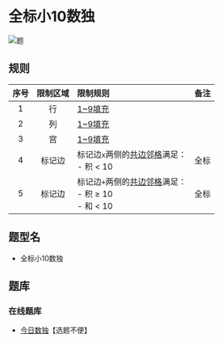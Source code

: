 # 全标小10数独

![题](https://cn.sudoku.today/pic/03/less10/56670_182138.png)

## 规则

| 序号  | 限制区域 | 限制规则                                         | 备注  |
|:---:|:----:|:---------------------------------------------|:---:|
|  1  |  行   | [1~9填充]                                     |     |
|  2  |  列   | [1~9填充]                                     |     |
|  3  |  宫   | [1~9填充]                                     |     |
|  4  | 标记边  | 标记边`x`两侧的[共边邻格]满足：<br/>- 积 < 10              | 全标  |
|  5  | 标记边  | 标记边`+`两侧的[共边邻格]满足：<br/>- 积 ≥ 10<br/>- 和 < 10 | 全标  |

## 题型名

- 全标小10数独

## 题库

### 在线题库

- [今日数独]【选题不便】

[1~9填充]: ../../../../../rules.md#1to9填充

[共边邻格]: ../../../../../rules.md#共边邻格

[今日数独]: https://cn.sudoku.today/g-makodoku/

